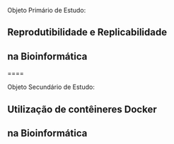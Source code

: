 Objeto Primário de Estudo:

## Reprodutibilidade e Replicabilidade 
## na Bioinformática

====

Objeto Secundário de Estudo:

## Utilização de contêineres Docker
## na Bioinformática
